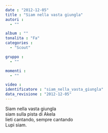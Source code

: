 ```yaml
---
date : "2012-12-05"
title : "Siam nella vasta giungla"
autori : 
  - ""

album : ""
tonalita : "Fa"
categories : 
  - "Scout"

gruppo : 
  - ""

momenti : 
  - ""

video : 
identificatore : "siam_nella_vasta_giungla"
data_revisione : "2012-12-05"
---
```

  
  
Siam nella vasta giungla  
siam sulla pista di Akela  
lieti cantando, sempre cantando  
Lupi siam.  
  
